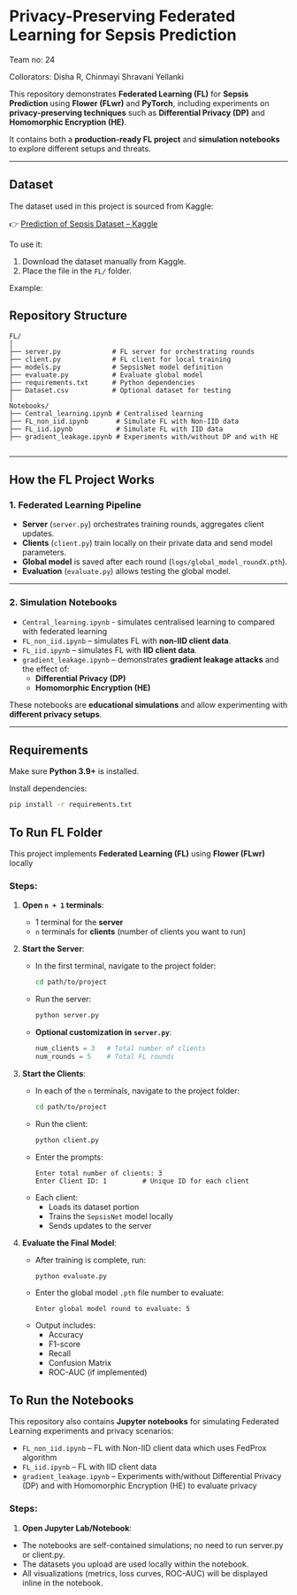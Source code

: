 # Privacy-Preserving Federated Learning for Sepsis Prediction

Team no: 24

Collorators: Disha R, Chinmayi Shravani Yellanki

This repository demonstrates **Federated Learning (FL)** for **Sepsis Prediction** using **Flower (FLwr)** and **PyTorch**, including experiments on **privacy-preserving techniques** such as **Differential Privacy (DP)** and **Homomorphic Encryption (HE)**.  

It contains both a **production-ready FL project** and **simulation notebooks** to explore different setups and threats.

---
## Dataset

The dataset used in this project is sourced from Kaggle:

👉 [Prediction of Sepsis Dataset – Kaggle](https://www.kaggle.com/datasets/salikhussaini49/prediction-of-sepsis)

To use it:
1. Download the dataset manually from Kaggle.
2. Place the file in the `FL/` folder.

Example:


## Repository Structure

```text
FL/
│
├── server.py             # FL server for orchestrating rounds
├── client.py             # FL client for local training
├── models.py             # SepsisNet model definition
├── evaluate.py           # Evaluate global model
├── requirements.txt      # Python dependencies
├── Dataset.csv           # Optional dataset for testing
│
Notebooks/
├── Central_learning.ipynb # Centralised learning
├── FL_non_iid.ipynb       # Simulate FL with Non-IID data
├── FL_iid.ipynb           # Simulate FL with IID data
├── gradient_leakage.ipynb # Experiments with/without DP and with HE


```
---

## How the FL Project Works

### 1. Federated Learning Pipeline

- **Server** (`server.py`) orchestrates training rounds, aggregates client updates.
- **Clients** (`client.py`) train locally on their private data and send model parameters.
- **Global model** is saved after each round (`logs/global_model_roundX.pth`).
- **Evaluation** (`evaluate.py`) allows testing the global model.

---

### 2. Simulation Notebooks

- `Central_learning.ipynb` - simulates centralised learning to compared with federated learning
- `FL_non_iid.ipynb` – simulates FL with **non-IID client data**.  
- `FL_iid.ipynb` – simulates FL with **IID client data**.  
- `gradient_leakage.ipynb` – demonstrates **gradient leakage attacks** and the effect of:
  - **Differential Privacy (DP)**
  - **Homomorphic Encryption (HE)**  

These notebooks are **educational simulations** and allow experimenting with **different privacy setups**.

---

## Requirements

Make sure **Python 3.9+** is installed.  

Install dependencies:

```bash
pip install -r requirements.txt
```

## To Run FL Folder

This project implements **Federated Learning (FL)** using **Flower (FLwr)** locally  

### Steps:

1. **Open `n + 1` terminals**:
   - 1 terminal for the **server**  
   - `n` terminals for **clients** (number of clients you want to run)

2. **Start the Server**:
   - In the first terminal, navigate to the project folder:
     ```bash
     cd path/to/project
     ```
   - Run the server:
     ```bash
     python server.py
     ```
   - **Optional customization in `server.py`**:
     ```python
     num_clients = 3   # Total number of clients
     num_rounds = 5    # Total FL rounds
     ```

3. **Start the Clients**:
   - In each of the `n` terminals, navigate to the project folder:
     ```bash
     cd path/to/project
     ```
   - Run the client:
     ```bash
     python client.py
     ```
   - Enter the prompts:
     ```
     Enter total number of clients: 3
     Enter Client ID: 1         # Unique ID for each client
     
     ```
   - Each client:
     - Loads its dataset portion  
     - Trains the `SepsisNet` model locally  
     - Sends updates to the server  

4. **Evaluate the Final Model**:
   - After training is complete, run:
     ```bash
     python evaluate.py
     ```
   - Enter the global model `.pth` file number to evaluate:
     ```
     Enter global model round to evaluate: 5
     ```
   - Output includes:
     - Accuracy  
     - F1-score  
     - Recall  
     - Confusion Matrix  
     - ROC-AUC (if implemented)
    
## To Run the Notebooks

This repository also contains **Jupyter notebooks** for simulating Federated Learning experiments and privacy scenarios:

- `FL_non_iid.ipynb` – FL with Non-IID client data which uses FedProx algorithm
- `FL_iid.ipynb` – FL with IID client data 
- `gradient_leakage.ipynb` – Experiments with/without Differential Privacy (DP) and with Homomorphic Encryption (HE) to evaluate privacy

### Steps:

1. **Open Jupyter Lab/Notebook**:

- The notebooks are self-contained simulations; no need to run server.py or client.py.
- The datasets you upload are used locally within the notebook.
- All visualizations (metrics, loss curves, ROC-AUC) will be displayed inline in the notebook.
  




